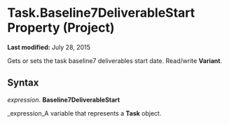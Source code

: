 
# Task.Baseline7DeliverableStart Property (Project)

 **Last modified:** July 28, 2015

Gets or sets the task baseline7 deliverables start date. Read/write  **Variant**.

## Syntax

 _expression_. **Baseline7DeliverableStart**

 _expression_A variable that represents a  **Task** object.

